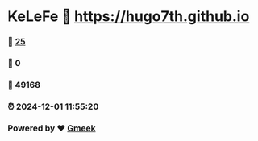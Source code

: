 # KeLeFe :link: https://hugo7th.github.io 
### :page_facing_up: [25](https://hugo7th.github.io/tag.html) 
### :speech_balloon: 0 
### :hibiscus: 49168 
### :alarm_clock: 2024-12-01 11:55:20 
### Powered by :heart: [Gmeek](https://github.com/Meekdai/Gmeek)
